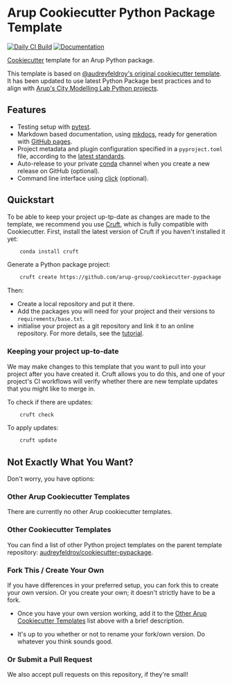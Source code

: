 # Arup Cookiecutter Python Package Template

[![Daily CI Build](https://github.com/arup-group/cookiecutter-pypackage/actions/workflows/daily-scheduled-ci.yml/badge.svg)](https://github.com/arup-group/cookiecutter-pypackage/actions/workflows/daily-scheduled-ci.yml)
[![Documentation](https://github.com/arup-group/cookiecutter-pypackage/actions/workflows/pages/pages-build-deployment/badge.svg?branch=gh-pages)](https://arup-group.github.io/cookiecutter-pypackage)

[Cookiecutter] template for an Arup Python package.

This template is based on [@audreyfeldroy's original cookiecutter template](https://github.com/audreyfeldroy/cookiecutter-pypackage).
It has been updated to use latest Python Package best practices and to align with [Arup's City Modelling Lab Python projects](https://github.com/search?q=topic%3Acml+org%3Aarup-group&type=repositories).
## Features

* Testing setup with [pytest].
* Markdown based documentation, using [mkdocs], ready for generation with [GitHub pages].
* Project metadata and plugin configuration specified in a `pyproject.toml` file, according to the [latest standards].
* Auto-release to your private [conda] channel when you create a new release on GitHub (optional).
* Command line interface using [click] (optional).

[Cookiecutter]: https://github.com/cookiecutter/cookiecutter
[pytest]: https://docs.pytest.org
[mkdocs]: https://pypi.org/project/mkdocs/
[GitHub pages]: https://pages.github.com
[conda]: https://anaconda.org
[click]: https://click.palletsprojects.com
[latest standards]: https://setuptools.pypa.io/en/latest/userguide/pyproject_config.html

## Quickstart

To be able to keep your project up-tp-date as changes are made to the template, we recommend you use [Cruft], which is fully compatible with Cookiecutter.
First, install the latest version of Cruft if you haven't installed it yet:

[cruft]: https://cruft.github.io/cruft/

``` bash
    conda install cruft
```

Generate a Python package project:

``` bash
    cruft create https://github.com/arup-group/cookiecutter-pypackage
```

Then:

* Create a local repository and put it there.
* Add the packages you will need for your project and their versions to `requirements/base.txt`.
* initialise your project as a git repository and link it to an online repository.
For more details, see the [tutorial](https://arup-group.github.io/cookiecutter-pypackage/latest/tutorial).

### Keeping your project up-to-date

We may make changes to this template that you want to pull into your project after you have created it.
Cruft allows you to do this, and one of your project's CI workflows will verify whether there are new template updates that you might like to merge in.

To check if there are updates:
``` bash
    cruft check
```

To apply updates:
``` bash
    cruft update
```

## Not Exactly What You Want?

Don't worry, you have options:

### Other Arup Cookiecutter Templates

There are currently no other Arup cookiecutter templates.

### Other Cookiecutter Templates

You can find a list of other Python project templates on the parent template repository: [audreyfeldroy/cookiecutter-pypackage](https://github.com/audreyfeldroy/cookiecutter-pypackage).

### Fork This / Create Your Own

If you have differences in your preferred setup, you can fork this to create your own version.
Or you create your own; it doesn't strictly have to be a fork.

* Once you have your own version working, add it to the [Other Arup Cookiecutter Templates](#other-arup-cookiecutter-templates) list above with a brief description.

* It's up to you whether or not to rename your fork/own version. Do whatever you think sounds good.

### Or Submit a Pull Request

We also accept pull requests on this repository, if they're small!